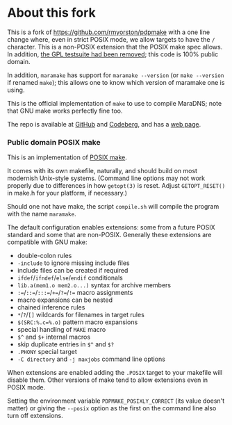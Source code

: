 # About this fork

This is a fork of https://github.com/rmyorston/pdpmake with
a one line change where, even in strict POSIX mode, we allow
targets to have the `/` character.  This is a non-POSIX extension
that the POSIX make spec allows.  In addition, [the GPL testsuite
had been removed](https://github.com/rmyorston/pdpmake/issues/20); this
code is 100% public domain.

In addition, `maramake` has support for `maramake --version` (or
`make --version` if renamed `make`); this allows one to know which
version of maramake one is using.

This is the official implementation of `make` to use to compile
MaraDNS; note that GNU make works perfectly fine too.

The repo is available at 
[GitHub](https://github.com/samboy/maramake) and
[Codeberg](https://codeberg.org/samboy/maramake), and has a 
[web page](https://maradns.samiam.org/maramake).

### Public domain POSIX make

This is an implementation of [POSIX make](https://pubs.opengroup.org/onlinepubs/9699919799/utilities/make.html).

It comes with its own makefile, naturally, and should build on most
modernish Unix-style systems.  (Command line options may not work
properly due to differences in how `getopt(3)` is reset.  Adjust
`GETOPT_RESET()` in make.h for your platform, if necessary.)

Should one not have make, the script `compile.sh` will compile the 
program with the name `maramake`.  

The default configuration enables extensions:  some from a future POSIX
standard and some that are non-POSIX.  Generally these extensions are
compatible with GNU make:

 - double-colon rules
 - `-include` to ignore missing include files
 - include files can be created if required
 - `ifdef`/`ifndef`/`else`/`endif` conditionals
 - `lib.a(mem1.o mem2.o...)` syntax for archive members
 - `:=`/`::=`/`:::=`/`+=`/`?=`/`!=` macro assignments
 - macro expansions can be nested
 - chained inference rules
 - `*`/`?`/`[]` wildcards for filenames in target rules
 - `$(SRC:%.c=%.o)` pattern macro expansions
 - special handling of `MAKE` macro
 - `$^` and `$+` internal macros
 - skip duplicate entries in `$^` and `$?`
 - `.PHONY` special target
 - `-C directory` and `-j maxjobs` command line options

When extensions are enabled adding the `.POSIX` target to your makefile
will disable them.  Other versions of make tend to allow extensions even
in POSIX mode.

Setting the environment variable `PDPMAKE_POSIXLY_CORRECT` (its value
doesn't matter) or giving the `--posix` option as the first on the
command line also turn off extensions.
